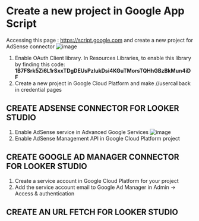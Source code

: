 # Create a new project in Google App Script
Accessing this page : https://script.google.com and create a new project for AdSense connector
![image](https://user-images.githubusercontent.com/78246941/165710249-518dcd9f-c956-4878-be99-31699f6f45ab.png)
1. Enable OAuth Client library. In Resources Libraries, to enable this library by finding this code: **1B7FSrk5Zi6L1rSxxTDgDEUsPzlukDsi4KGuTMorsTQHhGBzBkMun4iDF**
2. Create a new project in Google Cloud Platform and make //usercallback in credential pages

## CREATE ADSENSE CONNECTOR FOR LOOKER STUDIO
1. Enable AdSense service in Advanced Google Services
![image](https://user-images.githubusercontent.com/78246941/165710651-4b133fc9-c560-4f75-a66b-0e5bb34fcd02.png)
2. Enable AdSense Management API in Google Cloud Platform project

## CREATE GOOGLE AD MANAGER CONNECTOR FOR LOOKER STUDIO 
1. Create a service account in Google Cloud Platform for your project
2. Add the service account email to Google Ad Manager in Admin -> Access & authentication
   
## CREATE AN URL FETCH FOR LOOKER STUDIO
